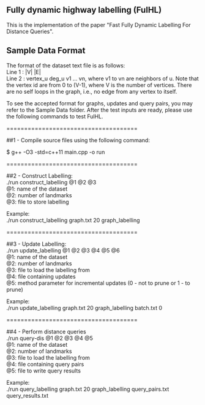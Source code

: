 ## Fully dynamic highway labelling (FulHL)
This is the implementation of the paper "Fast Fully Dynamic Labelling For Distance Queries".

## Sample Data Format
The format of the dataset text file is as follows: <br/>
Line 1 : |V| |E| <br/>
Line 2 : vertex_u deg_u v1 ... vn, where v1 to vn are neighbors of u. Note that the vertex id are from 0 to (V-1), where V is the number of vertices. There are no self loops in the graph, i.e., no edge from any vertex to itself. 

To see the accepted format for graphs, updates and query pairs, you may refer to the Sample Data folder. After the test inputs are ready, please use the following commands to test FulHL.

=====================================

##1 - Compile source files using the following command:<br/>

$ g++ -O3 -std=c++11 main.cpp -o run

=====================================

##2 - Construct Labelling:<br/>
./run construct_labelling @1 @2 @3<br/>
@1: name of the dataset<br/>
@2: number of landmarks<br/>
@3: file to store labelling

Example:<br/>
./run construct_labelling graph.txt 20 graph_labelling

=====================================

##3 - Update Labelling:<br/>
./run update_labelling @1 @2 @3 @4 @5 @6<br/>
@1: name of the dataset<br/>
@2: number of landmarks<br/>
@3: file to load the labelling from<br/>
@4: file containing updates<br/>
@5: method parameter for incremental updates (0 - not to prune or 1 - to prune)<br/>

Example:<br/>
./run update_labelling graph.txt 20 graph_labelling batch.txt 0

=====================================

##4 - Perform distance queries<br/>
./run query-dis @1 @2 @3 @4 @5<br/>
@1: name of the dataset<br/>
@2: number of landmarks<br/>
@3: file to load the labelling from<br/>
@4: file containing query pairs<br/>
@5: file to write query results<br/>

Example:<br/>
./run query_labelling graph.txt 20 graph_labelling query_pairs.txt query_results.txt
